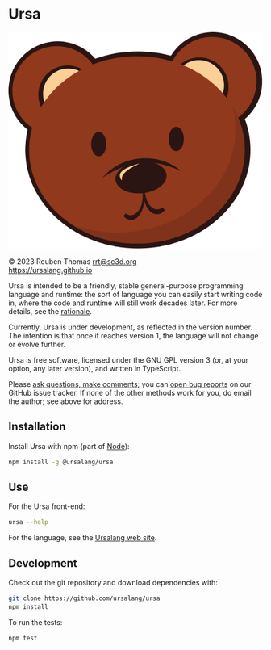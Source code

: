 # Ursa

![logo](mascot/ursula.svg)

© 2023 Reuben Thomas <rrt@sc3d.org>  
https://ursalang.github.io  

Ursa is intended to be a friendly, stable general-purpose programming
language and runtime: the sort of language you can easily start writing code
in, where the code and runtime will still work decades later. For more
details, see the [rationale](https://ursalang.github.io/rationale.html).

Currently, Ursa is under development, as reflected in the version number.
The intention is that once it reaches version 1, the language will not
change or evolve further.

Ursa is free software, licensed under the GNU GPL version 3 (or, at your
option, any later version), and written in TypeScript.

Please [ask questions, make comments](https://ursalang.github.io/discussions.html);
you can [open bug reports](https://github.com/ursalang/ursa/issues) on our GitHub issue tracker.
If none of the other methods work for you, do email the author; see above for address.

## Installation

Install Ursa with npm (part of [Node](https://nodejs.org/)):

```sh
npm install -g @ursalang/ursa
```

## Use

For the Ursa front-end:

```sh
ursa --help
```

For the language, see the [Ursalang web site](https://ursalang.github.io).

## Development

Check out the git repository and download dependencies with:

```sh
git clone https://github.com/ursalang/ursa
npm install
```

To run the tests:

```sh
npm test
```
